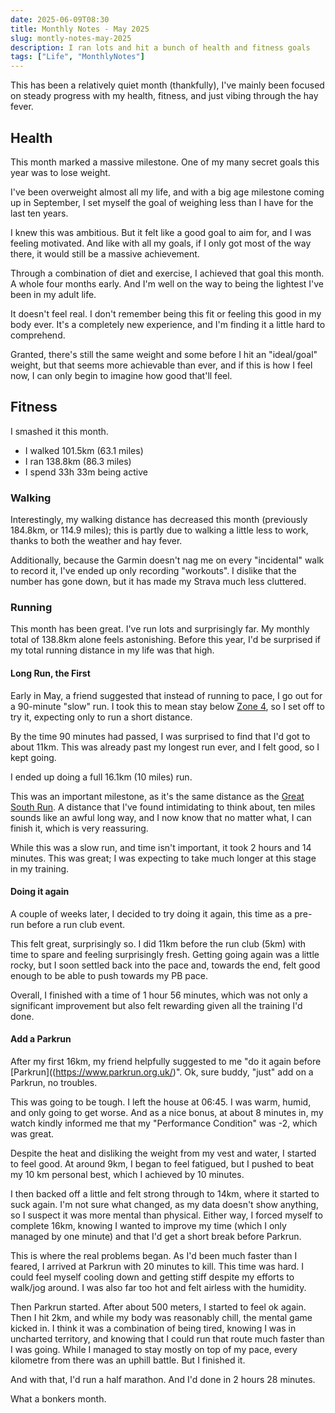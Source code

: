 ```yaml
---
date: 2025-06-09T08:30
title: Monthly Notes - May 2025
slug: montly-notes-may-2025
description: I ran lots and hit a bunch of health and fitness goals
tags: ["Life", "MonthlyNotes"]
---
```


This has been a relatively quiet month (thankfully), I've mainly been focused on steady progress with my health, fitness, and just vibing through the hay fever.

## Health

This month marked a massive milestone. One of my many secret goals this year was to lose weight.

I've been overweight almost all my life, and with a big age milestone coming up in September, I set myself the goal of weighing less than I have for the last ten years.

I knew this was ambitious. But it felt like a good goal to aim for, and I was feeling motivated. And like with all my goals, if I only got most of the way there, it would still be a massive achievement.

Through a combination of diet and exercise, I achieved that goal this month. A whole four months early. And I'm well on the way to being the lightest I've been in my adult life.

It doesn't feel real. I don't remember being this fit or feeling this good in my body ever. It's a completely new experience, and I'm finding it a little hard to comprehend.

Granted, there's still the same weight and some before I hit an "ideal/goal" weight, but that seems more achievable than ever, and if this is how I feel now, I can only begin to imagine how good that'll feel.

## Fitness

I smashed it this month.

- I walked 101.5km (63.1 miles)
- I ran 138.8km (86.3 miles)
- I spend 33h 33m being active

### Walking

Interestingly, my walking distance has decreased this month (previously 184.8km, or 114.9 miles); this is partly due to walking a little less to work, thanks to both the weather and hay fever.

Additionally, because the Garmin doesn't nag me on every "incidental" walk to record it, I've ended up only recording "workouts". I dislike that the number has gone down, but it has made my Strava much less cluttered.

### Running

This month has been great. I've run lots and surprisingly far. My monthly total of 138.8km alone feels astonishing. Before this year, I'd be surprised if my total running distance in my life was that high.

#### Long Run, the First

Early in May, a friend suggested that instead of running to pace, I go out for a 90-minute "slow" run. I took this to mean stay below [Zone 4](https://www.reddit.com/r/running/wiki/heart_rate_training/), so I set off to try it, expecting only to run a short distance.

By the time 90 minutes had passed, I was surprised to find that I'd got to about 11km. This was already past my longest run ever, and I felt good, so I kept going.

I ended up doing a full 16.1km (10 miles) run.

This was an important milestone, as it's the same distance as the [Great South Run](https://www.greatrun.org/events/great-south-run/). A distance that I've found intimidating to think about, ten miles sounds like an awful long way, and I now know that no matter what, I can finish it, which is very reassuring.

While this was a slow run, and time isn't important, it took 2 hours and 14 minutes. This was great; I was expecting to take much longer at this stage in my training.

#### Doing it again

A couple of weeks later, I decided to try doing it again, this time as a pre-run before a run club event.

This felt great, surprisingly so. I did 11km before the run club (5km) with time to spare and feeling surprisingly fresh. Getting going again was a little rocky, but I soon settled back into the pace and, towards the end, felt good enough to be able to push towards my PB pace.

Overall, I finished with a time of 1 hour 56 minutes, which was not only a significant improvement but also felt rewarding given all the training I'd done.

#### Add a Parkrun

After my first 16km, my friend helpfully suggested to me "do it again before [Parkrun]((https://www.parkrun.org.uk/)". Ok, sure buddy, "just" add on a Parkrun, no troubles.

This was going to be tough. I left the house at 06:45. I was warm, humid, and only going to get worse. And as a nice bonus, at about 8 minutes in, my watch kindly informed me that my "Performance Condition" was -2, which was great.

Despite the heat and disliking the weight from my vest and water, I started to feel good. At around 9km, I began to feel fatigued, but I pushed to beat my 10 km personal best, which I achieved by 10 minutes.

I then backed off a little and felt strong through to 14km, where it started to suck again. I'm not sure what changed, as my data doesn't show anything, so I suspect it was more mental than physical. Either way, I forced myself to complete 16km, knowing I wanted to improve my time (which I only managed by one minute) and that I'd get a short break before Parkrun.

This is where the real problems began. As I'd been much faster than I feared, I arrived at Parkrun with 20 minutes to kill. This time was hard. I could feel myself cooling down and getting stiff despite my efforts to walk/jog around. I was also far too hot and felt airless with the humidity.

Then Parkrun started. After about 500 meters, I started to feel ok again. Then I hit 2km, and while my body was reasonably chill, the mental game kicked in. I think it was a combination of being tired, knowing I was in uncharted territory, and knowing that I could run that route much faster than I was going. While I managed to stay mostly on top of my pace, every kilometre from there was an uphill battle. But I finished it.

And with that, I'd run a half marathon. And I'd done in 2 hours 28 minutes.

What a bonkers month.
